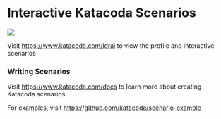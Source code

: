 # Interactive Katacoda Scenarios

[![](http://shields.katacoda.com/katacoda/ldrai/count.svg)](https://www.katacoda.com/ldrai "Get your profile on Katacoda.com")

Visit https://www.katacoda.com/ldrai to view the profile and interactive scenarios

### Writing Scenarios
Visit https://www.katacoda.com/docs to learn more about creating Katacoda scenarios

For examples, visit https://github.com/katacoda/scenario-example
